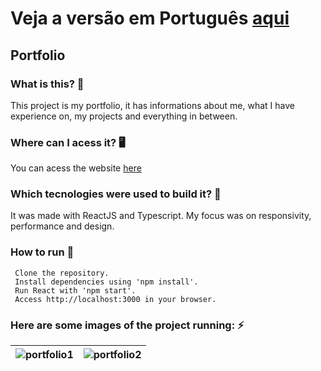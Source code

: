 # Veja a versão em Português <a href="README-ptbr.md">aqui</a>

## Portfolio

### What is this? 🤔 
This project is my portfolio, it has informations about me, what I have experience on, my projects and everything in between. 

### Where can I acess it? 🖥
You can acess the website <a href = 'https://ruanemanuellportfolio.netlify.app/'> here </a>

### Which tecnologies were used to build it? 🚀 
It was made with ReactJS and Typescript. My focus was on responsivity, performance and design.

### How to run 🏃

     Clone the repository.
     Install dependencies using 'npm install'.
     Run React with 'npm start'.
     Access http://localhost:3000 in your browser.
    
### Here are some images of the project running: ⚡️

| ![portfolio1](https://github.com/RuanEmanuell/portfolio2024/assets/113607857/1b5fbc97-00cb-47fb-882a-36330f6bd87e) | ![portfolio2](https://github.com/RuanEmanuell/portfolio2024/assets/113607857/dfe75c66-b8f8-41e4-97cb-d156cee71b55) |
|:---:|:---:|

